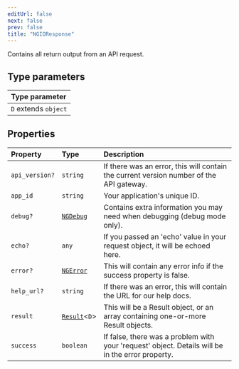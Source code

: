 ```yaml
---
editUrl: false
next: false
prev: false
title: "NGIOResponse"
---
```


Contains all return output from an API request.

## Type parameters

| Type parameter |
| :------ |
| `D` extends `object` |

## Properties

| Property | Type | Description |
| :------ | :------ | :------ |
| `api_version?` | `string` | If there was an error, this will contain the current version number of the API gateway. |
| `app_id` | `string` | Your application's unique ID. |
| `debug?` | [`NGDebug`](/api/interfaces/ngdebug/) | Contains extra information you may need when debugging (debug mode only). |
| `echo?` | `any` | If you passed an 'echo' value in your request object, it will be echoed here. |
| `error?` | [`NGError`](/api/interfaces/ngerror/) | This will contain any error info if the success property is false. |
| `help_url?` | `string` | If there was an error, this will contain the URL for our help docs. |
| `result` | [`Result`](/api/type-aliases/result/)\<`D`\> | This will be a Result object, or an array containing one-or-more Result objects. |
| `success` | `boolean` | If false, there was a problem with your 'request' object. Details will be in the error property. |
